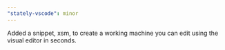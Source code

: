 ```yaml
---
"stately-vscode": minor
---
```


Added a snippet, xsm, to create a working machine you can edit using the visual editor in seconds.
